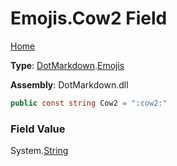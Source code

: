 # Emojis\.Cow2 Field

[Home](../../../README.md)

**Type**: [DotMarkdown](../../README.md)\.[Emojis](../README.md)

**Assembly**: DotMarkdown\.dll

```csharp
public const string Cow2 = ":cow2:"
```

### Field Value

System\.[String](https://docs.microsoft.com/en-us/dotnet/api/system.string)